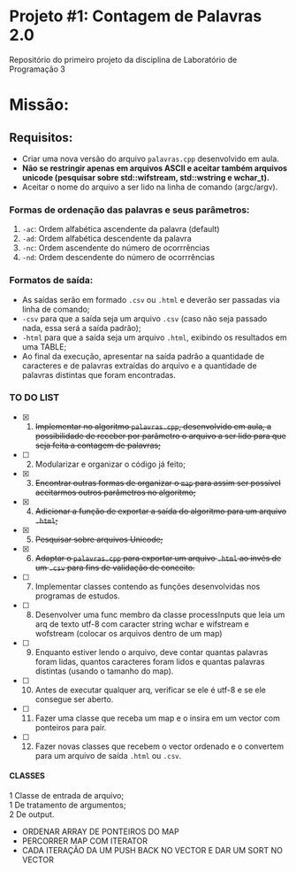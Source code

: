 # Projeto #1: Contagem de Palavras 2.0
Repositório do primeiro projeto da disciplina de Laboratório de Programação 3

# Missão:

## Requisitos:

* Criar uma nova versão do arquivo `palavras.cpp` desenvolvido em aula.
* **Não se restringir apenas em arquivos ASCII e aceitar também arquivos unicode (pesquisar sobre std::wifstream, std::wstring e wchar_t).**
* Aceitar o nome do arquivo a ser lido na linha de comando (argc/argv).

### Formas de ordenação das palavras e seus parâmetros:

1. `-ac`: Ordem alfabética ascendente da palavra (default)
2. `-ad`: Ordem alfabética descendente da palavra
3. `-nc`: Ordem ascendente do número de ocorrrências
4. `-nd`: Ordem descendente do número de ocorrrências

### Formatos de saída:

* As saídas serão em formado `.csv` ou `.html` e deverão ser passadas via linha de comando;
* `-csv` para que a saída seja um arquivo `.csv` (caso não seja passado nada, essa será a saída padrão);
* `-html` para que a saída seja um arquivo `.html`, exibindo os resultados em uma TABLE;
* Ao final da execução, apresentar na saída padrão a quantidade de caracteres e de palavras extraídas do arquivo e a quantidade de palavras distintas que foram encontradas.

### TO DO LIST

- [X] 1. ~~Implementar no algoritmo `palavras.cpp`, desenvolvido em aula, a possibilidade de receber por parâmetro o arquivo a ser lido para que seja feita a contagem de palavras;~~
- [ ] 2. Modularizar e organizar o código já feito;
- [X] 3. ~~Encontrar outras formas de organizar o `map` para assim ser possível aceitarmos outros parâmetros no algoritmo;~~
- [X] 4. ~~Adicionar a função de exportar a saída do algoritmo para um arquivo `.html`;~~
- [X] 5. ~~Pesquisar sobre arquivos Unicode;~~
- [X] 6. ~~Adaptar o `palavras.cpp` para exportar um arquivo `.html` ao invés de um `.csv` para fins de validação de conceito.~~
- [ ] 7. Implementar classes contendo as funções desenvolvidas nos programas de estudos.
- [ ] 8. Desenvolver uma func membro da classe processInputs que leia um arq de texto utf-8 com caracter string wchar e wifstream e wofstream (colocar os arquivos dentro de um map)
- [ ] 9. Enquanto estiver lendo o arquivo, deve contar quantas palavras foram lidas, quantos caracteres foram lidos e quantas palavras distintas (usando o tamanho do map).
- [ ] 10. Antes de executar qualquer arq, verificar se ele é utf-8 e se ele consegue ser aberto.
- [ ] 11. Fazer uma classe que receba um map e o insira em um vector com ponteiros para pair.
- [ ] 12. Fazer novas classes que recebem o vector ordenado e o convertem para um arquivo de saída `.html` ou `.csv`.

#### CLASSES

1 Classe de entrada de arquivo;  
1 De tratamento de argumentos;  
2 De output.


* ORDENAR ARRAY DE PONTEIROS DO MAP  
* PERCORRER MAP COM ITERATOR  
* CADA ITERAÇÃO DA UM PUSH BACK NO VECTOR E DAR UM SORT NO VECTOR  

